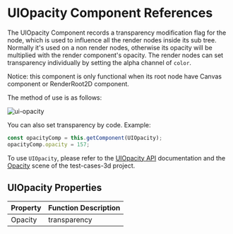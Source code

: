 # UIOpacity Component References

The UIOpacity Component records a transparency modification flag for the node, which is used to influence all the render nodes inside its sub tree. Normally it's used on a non render nodes, otherwise its opacity will be multiplied with the render component's opacity. The render nodes can set transparency individually by setting the alpha channel of `color`.

Notice: this component is only functional when its root node have Canvas component or RenderRoot2D component.

The method of use is as follows:

![ui-opacity](uiopacity/ui-opacity.png)

You can also set transparency by code. Example:

```ts
const opacityComp = this.getComponent(UIOpacity);
opacityComp.opacity = 157;
```

To use `UIOpacity`, please refer to the [UIOpacity API](__APIDOC__/en/#/docs/3.4/en/ui/Class/UIOpacity) documentation and the [Opacity](https://github.com/cocos-creator/test-cases-3d/tree/v3.4/assets/cases/ui/other/opacity) scene of the test-cases-3d project.

## UIOpacity Properties

| Property | Function Description |
| -------- | ----------- |
| Opacity        | transparency |
